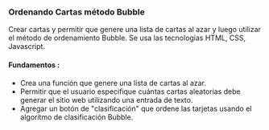 ### Ordenando Cartas método Bubble
Crear cartas y permitir que genere una lista de cartas al azar y luego utilizar el método de ordenamiento Bubble. Se usa las tecnologías HTML, CSS, Javascript.

 #### Fundamentos :
- Crea una función que genere una lista de cartas al azar.
- Permitir que el usuario especifique cuántas cartas aleatorias debe generar el sitio web utilizando una entrada de texto.
- Agregar un botón de "clasificación" que ordene las tarjetas usando el algoritmo de clasificación Bubble.
